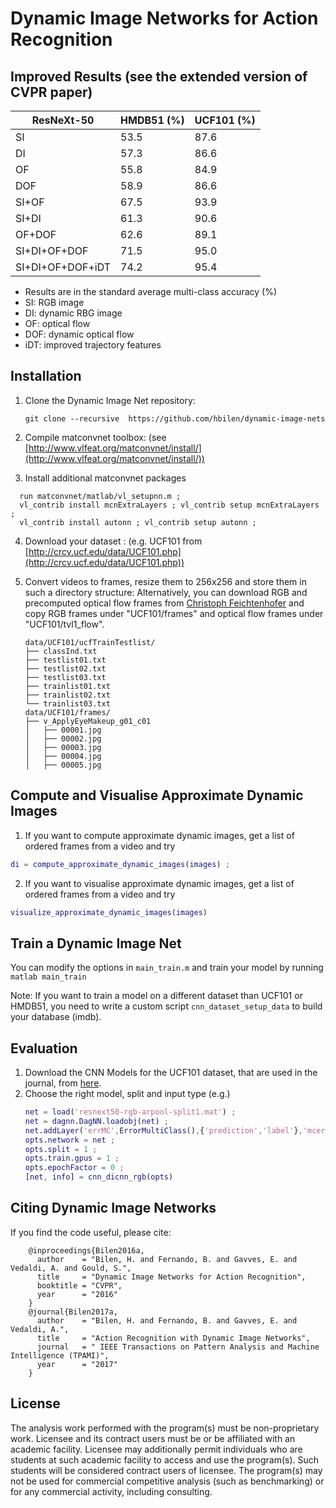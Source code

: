 # Dynamic Image Networks for Action Recognition
## Improved Results (see the extended version of CVPR paper)


ResNeXt-50        | HMDB51 (%) | UCF101 (%) |
------------------|--------|--------|
SI                |  53.5  |  87.6  |
DI                |  57.3  |  86.6  |
OF                |  55.8  |  84.9  |
DOF               |  58.9  |  86.6  |
SI+OF             |  67.5  |  93.9  |
SI+DI             |  61.3  |  90.6  |
OF+DOF            |  62.6  |  89.1  |
SI+DI+OF+DOF      |  71.5  |  95.0  |
SI+DI+OF+DOF+iDT  |  74.2  |  95.4  |

* Results are in the standard average multi-class accuracy (%)
* SI: RGB image
* DI: dynamic RBG image
* OF: optical flow 
* DOF: dynamic optical flow 
* iDT: improved trajectory features 


## Installation
1. Clone the Dynamic Image Net repository:

    ```Shell
    git clone --recursive  https://github.com/hbilen/dynamic-image-nets
    ```
    
2. Compile matconvnet toolbox: (see [http://www.vlfeat.org/matconvnet/install/](http://www.vlfeat.org/matconvnet/install/))

3. Install additional matconvnet packages
    
  ```Shell
    run matconvnet/matlab/vl_setupnn.m ;
    vl_contrib install mcnExtraLayers ; vl_contrib setup mcnExtraLayers ;
    vl_contrib install autonn ; vl_contrib setup autonn ;
  ```

4. Download your dataset : (e.g. UCF101 from [http://crcv.ucf.edu/data/UCF101.php](http://crcv.ucf.edu/data/UCF101.php))

5. Convert videos to frames, resize them to 256x256 and store them in such a directory structure:
Alternatively, you can download RGB and precomputed optical flow frames from [Christoph Feichtenhofer](http://ftp.tugraz.at/pub/feichtenhofer/tsfusion/data/) and copy RGB frames under "UCF101/frames" and optical flow frames under "UCF101/tvl1_flow".
    
    ```Shell
    data/UCF101/ucfTrainTestlist/
    ├── classInd.txt
    ├── testlist01.txt
    ├── testlist02.txt
    ├── testlist03.txt
    ├── trainlist01.txt
    ├── trainlist02.txt
    └── trainlist03.txt
    data/UCF101/frames/
    ├── v_ApplyEyeMakeup_g01_c01
    │   ├── 00001.jpg
    │   ├── 00002.jpg
    │   ├── 00003.jpg
    │   ├── 00004.jpg
    │   ├── 00005.jpg
    ```

## Compute and Visualise Approximate Dynamic Images
1. If you want to compute approximate dynamic images, get a list of ordered frames from a video and try
  ```matlab
  di = compute_approximate_dynamic_images(images) ;
  ```

2. If you want to visualise approximate dynamic images, get a list of ordered frames from a video and try
  ```matlab
  visualize_approximate_dynamic_images(images)
  ```

## Train a Dynamic Image Net
You can modify the options in `main_train.m` and train your model by running
    ```matlab
    main_train
    ```
    
Note: If you want to train a model on a different dataset than UCF101 or HMDB51, you need to write a custom script `cnn_dataset_setup_data` to build your database (imdb).

## Evaluation
1. Download the CNN Models for the UCF101 dataset, that are used in the journal, from [here](http://groups.inf.ed.ac.uk/hbilen-data/data/resnext50_dicnn.tar).
2. Choose the right model, split and input type (e.g.)
    ```matlab
    net = load('resnext50-rgb-arpool-split1.mat') ;
    net = dagnn.DagNN.loadobj(net) ;
    net.addLayer('errMC',ErrorMultiClass(),{'prediction','label'},'mcerr') ;
    opts.network = net ;
    opts.split = 1 ;
    opts.train.gpus = 1 ;
    opts.epochFactor = 0 ; 
    [net, info] = cnn_dicnn_rgb(opts)
    ```

## Citing Dynamic Image Networks

If you find the code useful, please cite:

        @inproceedings{Bilen2016a,
          author    = "Bilen, H. and Fernando, B. and Gavves, E. and Vedaldi, A. and Gould, S.",
          title     = "Dynamic Image Networks for Action Recognition",
          booktitle = "CVPR",
          year      = "2016"
        }
        @journal{Bilen2017a,
          author    = "Bilen, H. and Fernando, B. and Gavves, E. and Vedaldi, A.",
          title     = "Action Recognition with Dynamic Image Networks",
          journal   = " IEEE Transactions on Pattern Analysis and Machine Intelligence (TPAMI)",
          year      = "2017"
        }

## License
The analysis work performed with the program(s) must be non-proprietary work. Licensee and its contract users must be or be affiliated with an academic facility. Licensee may additionally permit individuals who are students at such academic facility to access and use the program(s). Such students will be considered contract users of licensee. The program(s) may not be used for commercial competitive analysis (such as benchmarking) or for any commercial activity, including consulting.

